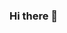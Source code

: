 ### Hi there 👋

<!--
**alu0100199741Marlene/Alu0100199741Marlene** is a ✨ _special_ ✨ repository because its `README.md` (this file) appears on your GitHub profile.

Here are some ideas to get you started:

- 🔭 I’m currently working on Arquitectural Design..

- 🌱 I’m currently learning Máster en Formación del Profesorado

- 👯 I’m looking to collaborate on ...

- 🤔 I’m looking for help with ...

- 💬 Ask me about dogs

- 📫 How to reach me: ...

- 😄 Pronouns: ...

- ⚡ Fun fact: ...

-->
